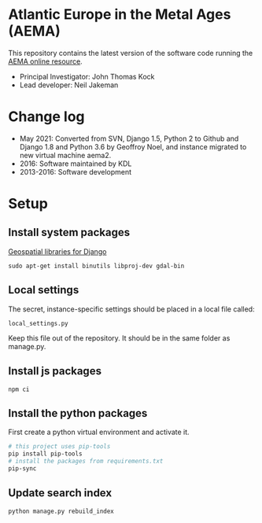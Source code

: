# Atlantic Europe in the Metal Ages (AEMA) 

This repository contains the latest version of the software code
running the [AEMA online resource](www.aemap.ac.uk).

* Principal Investigator: John Thomas Kock
* Lead developer: Neil Jakeman

# Change log

* May 2021: Converted from SVN, Django 1.5, Python 2 to Github and Django 1.8 and Python 3.6
by Geoffroy Noel, and instance migrated to new virtual machine aema2.  
* 2016: Software maintained by KDL
* 2013-2016: Software development

# Setup

## Install system packages

[Geospatial libraries for Django](https://docs.djangoproject.com/en/1.8/ref/contrib/gis/install/geolibs/)

`sudo apt-get install binutils libproj-dev gdal-bin`

## Local settings

The secret, instance-specific settings should be placed in a local file called:

`local_settings.py`

Keep this file out of the repository. It should be in the same folder as manage.py.

## Install js packages

`npm ci`

## Install the python packages

First create a python virtual environment and activate it.

```bash
# this project uses pip-tools
pip install pip-tools
# install the packages from requirements.txt
pip-sync
```

## Update search index

`python manage.py rebuild_index`

